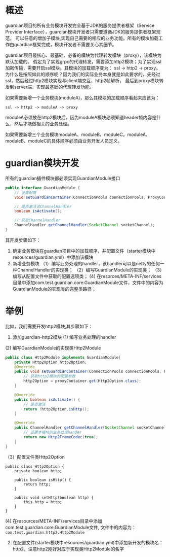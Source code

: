 # 概述
guardian项目的所有业务模块开发完全基于JDK的服务提供者框架（Service Provider Interface），guardian模块开发者只需要遵循JDK的服务提供者框架规范，
可以任意的增加子模块,实现自己需要的相应的业务功能。所有的模块加载工作由guardian框架完成，模块开发者不需要关心其细节。

guardian项目最核心、最基础、必备的模块为代理转发模块（proxy），该模块为默认加载的。
假定为了实现grpc的代理转发，需要添加http2模块；为了实现ssl加密传输，需要开启ssl模块。其模块的加载顺序变为：
ssl -> http2 -> proxy。为什么是按照如此的顺序呢？因为我们的实际业务本身就是如此要求的，先经过ssl，然后经过http2模块实现与client端交互、http2帧解析，
最后到proxy模块转发到server端，实现最基础的代理转发功能。

如果需要新增一个业务模块(moduleA)，那么其模块的加载顺序看起来应该为：

```ssl -> http2 -> moduleA -> proxy```

moduleA必须放在http2模块后，因为moduleA模块必须知道header帧内容是什么，然后才能做相关的业务处理。

如果需要新增三个业务模块moduleA、moduleB、moduleC，moduleA、moduleB、moduleC的具体顺序必须由业务开发人员定义。

# guardian模块开发


所有的guardian插件模块都必须实现GuardianModule接口

```java
public interface GuardianModule {
    // 设置配置
    void setGuardianContainer(ConnectionPools connectionPools, ProxyContainer proxyContainer);

    // 是否激活该ChannelHandler
    boolean isActivate();

    // 获取ChannelHandler
    ChannelHandler getChannelHandler(SocketChannel socketChannel);
}
```

其开发步骤如下：
1. 确定业务模块在guardian项目中的加载顺序，并配置文件（starter模块中resources/guardian.yml）中添加该模块
2. 新增业务模块
（1）编写业务处理的handler，该handler可以是netty的任何一种ChannelHandler的实现类；
（2）编写GuardianModule的实现类；
（3）编写从配置文件中获取的配置选项类；
 (4) 在resorces/META-INF/services目录中添加com.test.guardian.core.GuardianModule文件，文件中的内容为GuardianModule的实现类的完整类路径；

# 举例
比如，我们需要开发http2模块,其步骤如下：
1. 添加guardian-http2模块
 (1) 编写业务处理的handler

 (2) 编写GuardianModule的实现类Http2Module

```java
public class Http2Module implements GuardianModule{
    private Http2Option http2Option;
    @Override
    public void setGuardianContainer(ConnectionPools connectionPools, ProxyContainer proxyContainer) {
        // 获取http2模块的配置参数
        http2Option = proxyContainer.get(Http2Option.class);
    }

    @Override
    public boolean isActivate() {
        // 是否激活
        return !http2Option.isHttp();
    }

    @Override
    public ChannelHandler getChannelHandler(SocketChannel socketChannel) {
        // 设置本模块的业务处理hander
        return new Http2FrameCodec(true);
    }
}
```
（3）配置文件类Http2Option
```
public class Http2Option {
    private boolean http;

    public boolean isHttp() {
        return http;
    }

    public void setHttp(boolean http) {
        this.http = http;
    }
}

```

(4) 在resources/META-INF/services目录中添加com.test.guardian.core.GuardianModule文件, 文件中的内容为：
   ```com.test.guardian.http2.Http2Module ```

2. 在配置文件(starter模块中resources/guardian.yml)中添加新开发的模块名：http2，注意http2刚好对应于实现类Http2Module的名字





